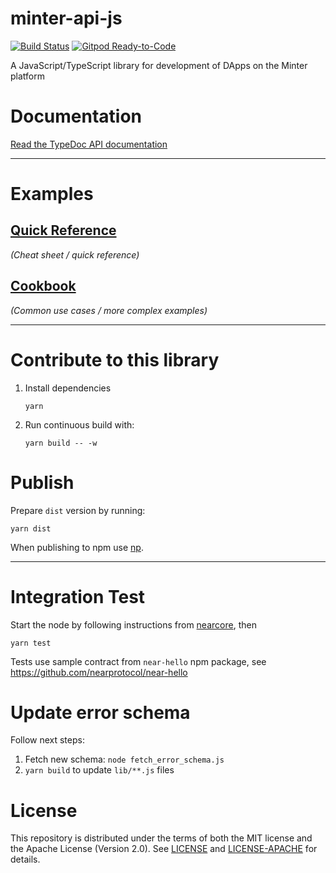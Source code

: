 # minter-api-js

[![Build Status](https://travis-ci.com/FunFaSy/minter-api-js.svg?branch=master)](https://travis-ci.com/FunFaSy/minter-api-js)
[![Gitpod Ready-to-Code](https://img.shields.io/badge/Gitpod-Ready--to--Code-blue?logo=gitpod)](https://gitpod.io/#https://github.com/FunFaSy/minter-api-js) 

A JavaScript/TypeScript library for development of DApps on the Minter platform

# Documentation

[Read the TypeDoc API documentation](https://#)

---

# Examples

## [Quick Reference](https://github.com/FunFaSy/minter-api-js/blob/master/examples/quick-reference.md)
_(Cheat sheet / quick reference)_

## [Cookbook](https://github.com/FunFaSy/minter-api-js/blob/master/examples/cookbook/README.md)
_(Common use cases / more complex examples)_

---

# Contribute to this library

1. Install dependencies

       yarn

2. Run continuous build with:

       yarn build -- -w


# Publish

Prepare `dist` version by running:

    yarn dist

When publishing to npm use [np](https://github.com/sindresorhus/np).

---

# Integration Test

Start the node by following instructions from [nearcore](https://github.com/nearprotocol/nearcore), then

    yarn test

Tests use sample contract from `near-hello` npm package, see https://github.com/nearprotocol/near-hello

# Update error schema

Follow next steps:

1. Fetch new schema: `node fetch_error_schema.js`
2. `yarn build` to update `lib/**.js` files

# License

This repository is distributed under the terms of both the MIT license and the Apache License (Version 2.0).
See [LICENSE](LICENSE) and [LICENSE-APACHE](LICENSE-APACHE) for details.
